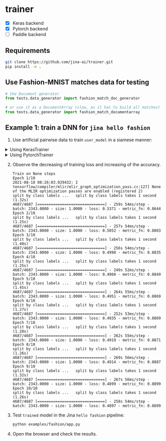 # trainer

- [x] Keras backend
- [x] Pytorch backend
- [ ] Paddle backend

## Requirements

```bash
git clone https://github.com/jina-ai/trainer.git
pip install -e .
```

## Use Fashion-MNIST matches data for testing

```python
# the Document generator
from tests.data_generator import fashion_match_doc_generator

# or use it as a DocumentArray (slow, as it has to build all matches)
from tests.data_generator import fashion_match_documentarray
```

## Example 1: train a DNN for `jina hello fashion`

1. Use artificial pairwise data to train `user_model` in a siamese manner:

<details>
<summary>Using KerasTrainer</summary>

- build a simple dense network with bottleneck

   ```python
  import tensorflow as tf

  user_model = tf.keras.Sequential(
      [
          tf.keras.layers.Flatten(input_shape=(28, 28)),
          tf.keras.layers.Dense(128, activation='relu'),
          tf.keras.layers.Dense(32),
      ]
  )
  ```

- wrap the user model with our trainer
   ```python
   from trainer.keras import KerasTrainer

   kt = KerasTrainer(user_model, head_layer='CosineLayer')
   ```

- fit and save the checkpoint

   ```python
   from tests.data_generator import fashion_match_doc_generator as fmdg

   kt.fit(fmdg, epochs=1)
   kt.save('./examples/fashion/trained')
   ```

</details>

<details>
<summary>Using PytorchTrainer</summary>

- build a simple dense network with bottleneck:
    ```python
    import torch.nn as nn
    
    user_model = nn.Sequential(
        nn.Flatten(),
        nn.Linear(in_features=784, out_features=128),
        nn.ReLU(),
        nn.Linear(in_features=128, out_features=10)
    )
    ```

- wrap the user model with our trainer:
    ```python
    from trainer.pytorch import PytorchTrainer
    
    pt = PytorchTrainer(user_model, head_layer='CosineLayer')
    ```

- fit and save the checkpoint:

    ```python
    from tests.data_generator import fashion_match_documentarray as fmdg
    
    pt.fit(fmdg(num_total=50), epochs=10)
    pt.save('./examples/fashion/trained.pt')
    ```

</details>

2. Observe the decreasing of training loss and increasing of the accuracy.
    
    ```text
    Train on None steps
    Epoch 1/10
    2021-08-18 08:26:03.029432: I tensorflow/compiler/mlir/mlir_graph_optimization_pass.cc:127] None of the MLIR optimization passes are enabled (registered 2)
    split by class labels ...	split by class labels takes 1 second (1.32s)
    4687/4687 [==============================] - 259s 54ms/step - batch: 2343.0000 - size: 1.0000 - loss: 0.5371 - metric_fn: 0.8644
    Epoch 2/10
    split by class labels ...	split by class labels takes 1 second (1.25s)
    4687/4687 [==============================] - 257s 54ms/step - batch: 2343.0000 - size: 1.0000 - loss: 0.5052 - metric_fn: 0.8803
    Epoch 3/10
    split by class labels ...	split by class labels takes 1 second (1.40s)
    4687/4687 [==============================] - 256s 54ms/step - batch: 2343.0000 - size: 1.0000 - loss: 0.4998 - metric_fn: 0.8835
    Epoch 4/10
    split by class labels ...	split by class labels takes 1 second (1.25s)
    4687/4687 [==============================] - 249s 52ms/step - batch: 2343.0000 - size: 1.0000 - loss: 0.4960 - metric_fn: 0.8849
    Epoch 5/10
    split by class labels ...	split by class labels takes 1 second (1.45s)
    4687/4687 [==============================] - 264s 55ms/step - batch: 2343.0000 - size: 1.0000 - loss: 0.4951 - metric_fn: 0.8869
    Epoch 6/10
    split by class labels ...	split by class labels takes 1 second (1.27s)
    4687/4687 [==============================] - 252s 53ms/step - batch: 2343.0000 - size: 1.0000 - loss: 0.4935 - metric_fn: 0.8869
    Epoch 7/10
    split by class labels ...	split by class labels takes 1 second (1.28s)
    4687/4687 [==============================] - 262s 55ms/step - batch: 2343.0000 - size: 1.0000 - loss: 0.4919 - metric_fn: 0.8871
    Epoch 8/10
    split by class labels ...	split by class labels takes 1 second (1.26s)
    4687/4687 [==============================] - 269s 56ms/step - batch: 2343.0000 - size: 1.0000 - loss: 0.4914 - metric_fn: 0.8887
    Epoch 9/10
    split by class labels ...	split by class labels takes 1 second (1.32s)
    4687/4687 [==============================] - 267s 56ms/step - batch: 2343.0000 - size: 1.0000 - loss: 0.4899 - metric_fn: 0.8899
    Epoch 10/10
    split by class labels ...	split by class labels takes 1 second (1.26s)
    4687/4687 [==============================] - 258s 54ms/step - batch: 2343.0000 - size: 1.0000 - loss: 0.4897 - metric_fn: 0.8899
    ```


3. Test `trained` model in the Jina `hello fashion` pipeline:
    ```bash
    python examples/fashion/app.py
    ```

4. Open the browser and check the results.

    
